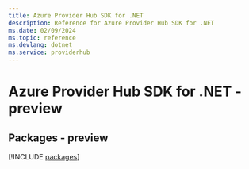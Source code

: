 ```yaml
---
title: Azure Provider Hub SDK for .NET
description: Reference for Azure Provider Hub SDK for .NET
ms.date: 02/09/2024
ms.topic: reference
ms.devlang: dotnet
ms.service: providerhub
---
```

# Azure Provider Hub SDK for .NET - preview
## Packages - preview
[!INCLUDE [packages](provider-hub-index.md)]